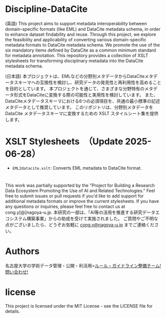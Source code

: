 # Discipline-DataCite
(英語)
This project aims to support metadata interoperability between domain-specific formats (like EML) and DataCite metadata schema, in order to enhance dataset findability and reuse.
Through this project, we explore the feasibility and applicability of converting various domain-specific metadata formats to DataCite metadata schema.
We promote the use of the six mandatory items defined by DataCite as a common minimum standard for metadata annotation.
This repository provides a collection of XSLT stylesheets for transforming disciplinary metadata into the DataCite metadata schema. 

(日本語)
本プロジェクトは、EMLなどの分野別メタデータからDataCiteメタデータスキーマへの互換性を検討し、研究データの発見性と再利用性を高めることを目的としています。
本プロジェクトを通じて、さまざまな分野特有のメタデータ形式をDataCiteに変換する際の可能性と実用性を検討しています。
また、DataCiteメタデータスキーマにおける6つの必須項目を、共通の最小標準の記述メタデータとして推奨しています。
このリポジトリは、分野別メタデータを DataCite メタデータスキーマに変換するための XSLT スタイルシート集を提供します。

# XSLT Stylesheets　（Update 2025-06-28）
- `EML2datacite.xslt`: Converts EML metadata to DataCite format.

#
This work was partially supported by the "Project for Building a Research Data Ecosystem Promoting the Use of AI and Related Technologies."
Feel free to submit issues or pull requests if you'd like to add support for additional metadata formats or improve the current stylesheets.
If you have any questions or inquiries, please feel free to contact us at cong.y[@]nagoya-u.jp.
本研究の一部は、「AI等の活用を推進する研究データエコシステム構築事業」からの助成を受けて実施されました。
ご質問やご不明な点がございましたら、どうぞお気軽に cong.y@nagoya-u.jp までご連絡ください。

# Authors
名古屋大学の学術データ管理・公開・利活用>[ルール・ガイドライン整備チーム!](https://rdm.nagoya-u.ac.jp/html/team/)
[問い合わせ!](https://rdm.nagoya-u.ac.jp/contact/)

# license
This project is licensed under the MIT License - see the LICENSE file for details.

